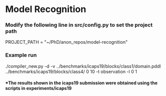 # Model Recognition

### Modify the following line in src/config.py to set the project path

PROJECT_PATH = "~/PhD/anon_repos/model-recognition"

### Example run

./compiler_new.py -d -v ../benchmarks/icaps19/blocks/class1/domain.pddl ../benchmarks/icaps19/blocks/class4/ 0 10 -t observation -l 0 1


#### *The results shown in the icaps19 submission were obtained using the scripts in experiments/icaps19
